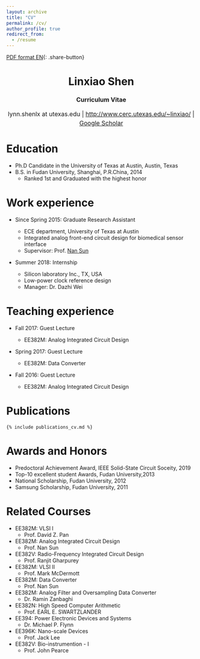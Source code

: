 ```yaml
---
layout: archive
title: "CV"
permalink: /cv/
author_profile: true
redirect_from:
  - /resume
---
```


[PDF format EN](/cv_linxiao/LinxiaoSHEN_201902.pdf){: .share-button}

<h1 class="western" align="center"><b>Linxiao Shen</b></h1>
<p style="line-height: 1.5;" align="center"><span style="font-size: medium;"><b>Curriculum Vitae</b> </span></p>
<p style="line-height: 1.5;" align="center"><span style="font-size: medium;">lynn.shenlx at  utexas.edu | <a href="http://www.cerc.utexas.edu/~linxiao/">http://www.cerc.utexas.edu/~linxiao/</a> | <a href="https://scholar.google.com/citations?user=UnQWfpoAAAAJ&hl=en&authuser=1">Google Scholar</a></span></p>

Education
======
* Ph.D Candidate in the University of Texas at Austin, Austin, Texas
* B.S. in Fudan University, Shanghai, P.R.China, 2014
  * Ranked 1st and Graduated with the highest honor

Work experience
======
* Since Spring 2015: Graduate Research Assistant
  * ECE department, University of Texas at Austin 
  * Integrated analog front-end circuit design for biomedical sensor interface
  * Supervisor: Prof. [Nan Sun](https://www.cerc.utexas.edu/~nansun/)

* Summer 2018: Internship
  * Silicon laboratory Inc., TX, USA
  * Low-power clock reference design
  * Manager: Dr. Dazhi Wei
  
Teaching experience
======
* Fall 2017: Guest Lecture 
  * EE382M: Analog Integrated Circuit Design
  
* Spring 2017: Guest Lecture 
  * EE382M: Data Converter
  
* Fall 2016: Guest Lecture 
  * EE382M: Analog Integrated Circuit Design
  
Publications
======

    {% include publications_cv.md %}
  
Awards and Honors
======
* Predoctoral Achievement Award, IEEE Solid-State Circuit Soceity, 2019
* Top-10 excellent student Awards, Fudan University,2013
* National Scholarship, Fudan University, 2012 
* Samsung Scholarship, Fudan University, 2011 

Related Courses 
======
* EE382M: VLSI I
  * Prof. David Z. Pan
* EE382M: Analog Integrated Circuit Design 
  * Prof. Nan Sun
* EE382V: Radio-Frequency Integrated Circuit Design
  * Prof. Ranjit Gharpurey 
* EE382M: VLSI II 
  * Prof. Mark McDermott
* EE382M: Data Converter
  * Prof. Nan Sun 
* EE382M: Analog Filter and Oversampling Data Converter
  * Dr. Ramin Zanbaghi
* EE382N: High Speed Computer Arithmetic
  * Prof. EARL E. SWARTZLANDER
* EE394: Power Electronic Devices and Systems
  * Dr. Michael P. Flynn
* EE396K: Nano-scale Devices
  * Prof. Jack Lee
* EE382V: Bio-instrumention - I 
  * Prof. John Pearce
